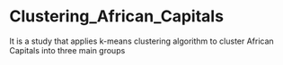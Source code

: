 # Clustering_African_Capitals
It is a study that applies k-means clustering algorithm to cluster African Capitals into three main groups
